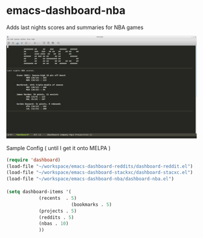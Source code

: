 # emacs-dashboard-nba
Adds last nights scores and summaries for NBA games



![Screenshot](screenshot.png?raw=true "Screenshot")


Sample Config ( until I get it onto MELPA ) 

```lisp
(require 'dashboard)
(load-file "~/workspace/emacs-dashboard-reddits/dashboard-reddit.el")
(load-file "~/workspace/emacs-dashboard-stackxc/dashboard-stacxc.el")
(load-file "~/workspace/emacs-dashboard-nba/dashboard-nba.el")

(setq dashboard-items '(
			(recents  . 5)
                        (bookmarks . 5)
			(projects . 5)
			(reddits . 5)
			(nbas . 10)
			))
```
